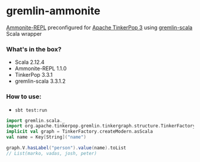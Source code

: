 # gremlin-ammonite
[Ammonite-REPL](https://ammonite.io/#Ammonite-REPL) preconfigured for [Apache TinkerPop 3](https://tinkerpop.apache.org) using [gremlin-scala](https://github.com/mpollmeier/gremlin-scala) Scala wrapper

### What's in the box?
* Scala 2.12.4
* Ammonite-REPL 1.1.0
* TinkerPop 3.3.1
* gremlin-scala 3.3.1.2

### How to use:
* `sbt test:run`
```scala
import gremlin.scala._
import org.apache.tinkerpop.gremlin.tinkergraph.structure.TinkerFactory
implicit val graph = TinkerFactory.createModern.asScala
val name = Key[String]("name")

graph.V.hasLabel("person").value(name).toList
// List(marko, vadas, josh, peter)
```
